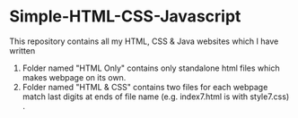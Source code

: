 # Simple-HTML-CSS-Javascript
This repository contains all my HTML, CSS & Java websites which I have written

1. Folder named "HTML Only" contains only standalone html files which makes webpage on its own.
2. Folder named "HTML & CSS" contains two files for each webpage match last digits at ends of file name (e.g. index7.html is with style7.css) .

